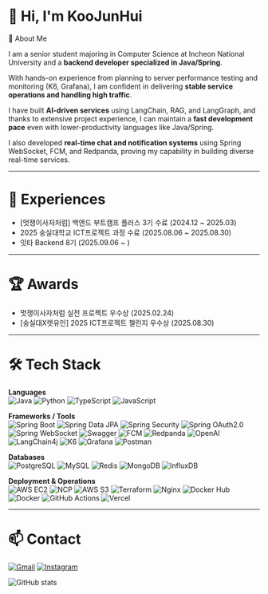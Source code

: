 # 👋 Hi, I'm KooJunHui

📌 About Me  

I am a senior student majoring in Computer Science at Incheon National University and a **backend developer specialized in Java/Spring**.  

With hands-on experience from planning to server performance testing and monitoring (K6, Grafana), I am confident in delivering **stable service operations and handling high traffic**.  

I have built **AI-driven services** using LangChain, RAG, and LangGraph, and thanks to extensive project experience, I can maintain a **fast development pace** even with lower-productivity languages like Java/Spring. 

I also developed **real-time chat and notification systems** using Spring WebSocket, FCM, and Redpanda, proving my capability in building diverse real-time services.  

---

# 💼 Experiences
- [멋쟁이사자처럼] 백엔드 부트캠프 플러스 3기 수료 (2024.12 ~ 2025.03)  
- 2025 숭실대학교 ICT프로젝트 과정 수료 (2025.08.06 ~ 2025.08.30)  
- 잇타 Backend 8기 (2025.09.06 ~ )  

---

# 🏆 Awards
- 멋쟁이사자처럼 실전 프로젝트 우수상 (2025.02.24)  
- [숭실대X렛유인] 2025 ICT프로젝트 챌린지 우수상 (2025.08.30)  

---

# 🛠 Tech Stack  

**Languages**  
![Java](https://img.shields.io/badge/Java-007396?style=flat&logo=java&logoColor=white)
![Python](https://img.shields.io/badge/Python-3776AB?style=flat&logo=python&logoColor=white)
![TypeScript](https://img.shields.io/badge/TypeScript-3178C6?style=flat&logo=typescript&logoColor=white)
![JavaScript](https://img.shields.io/badge/JavaScript-F7DF1E?style=flat&logo=javascript&logoColor=black)

**Frameworks / Tools**  
![Spring Boot](https://img.shields.io/badge/SpringBoot-6DB33F?style=flat&logo=springboot&logoColor=white)
![Spring Data JPA](https://img.shields.io/badge/Spring%20Data%20JPA-6DB33F?style=flat&logo=spring&logoColor=white)
![Spring Security](https://img.shields.io/badge/Spring%20Security-6DB33F?style=flat&logo=springsecurity&logoColor=white)
![Spring OAuth2.0](https://img.shields.io/badge/Spring%20OAuth2.0-6DB33F?style=flat&logo=spring&logoColor=white)
![Spring WebSocket](https://img.shields.io/badge/Spring%20WebSocket-6DB33F?style=flat&logo=spring&logoColor=white)
![Swagger](https://img.shields.io/badge/Swagger-85EA2D?style=flat&logo=swagger&logoColor=black)
![FCM](https://img.shields.io/badge/FCM-FFCA28?style=flat&logo=firebase&logoColor=black)
![Redpanda](https://img.shields.io/badge/Redpanda-E71D36?style=flat&logo=apachekafka&logoColor=white)
![OpenAI](https://img.shields.io/badge/OpenAI-412991?style=flat&logo=openai&logoColor=white)
![LangChain4j](https://img.shields.io/badge/LangChain4j-1C1C1C?style=flat&logo=java&logoColor=white)
![K6](https://img.shields.io/badge/K6-7D64FF?style=flat&logo=k6&logoColor=white)
![Grafana](https://img.shields.io/badge/Grafana-F46800?style=flat&logo=grafana&logoColor=white)
![Postman](https://img.shields.io/badge/Postman-FF6C37?style=flat&logo=postman&logoColor=white)

**Databases**  
![PostgreSQL](https://img.shields.io/badge/PostgreSQL-4169E1?style=flat&logo=postgresql&logoColor=white)
![MySQL](https://img.shields.io/badge/MySQL-4479A1?style=flat&logo=mysql&logoColor=white)
![Redis](https://img.shields.io/badge/Redis-DC382D?style=flat&logo=redis&logoColor=white)
![MongoDB](https://img.shields.io/badge/MongoDB-47A248?style=flat&logo=mongodb&logoColor=white)
![InfluxDB](https://img.shields.io/badge/InfluxDB-22ADF6?style=flat&logo=influxdb&logoColor=white)

**Deployment & Operations**  
![AWS EC2](https://img.shields.io/badge/AWS%20EC2-FF9900?style=flat&logo=amazonec2&logoColor=white)
![NCP](https://img.shields.io/badge/NCP-03C75A?style=flat&logo=naver&logoColor=white)
![AWS S3](https://img.shields.io/badge/AWS%20S3-569A31?style=flat&logo=amazons3&logoColor=white)
![Terraform](https://img.shields.io/badge/Terraform-844FBA?style=flat&logo=terraform&logoColor=white)
![Nginx](https://img.shields.io/badge/Nginx-009639?style=flat&logo=nginx&logoColor=white)
![Docker Hub](https://img.shields.io/badge/Docker%20Hub-2496ED?style=flat&logo=docker&logoColor=white)
![Docker](https://img.shields.io/badge/Docker-2496ED?style=flat&logo=docker&logoColor=white)
![GitHub Actions](https://img.shields.io/badge/GitHub%20Actions-2088FF?style=flat&logo=githubactions&logoColor=white)
![Vercel](https://img.shields.io/badge/Vercel-000000?style=flat&logo=vercel&logoColor=white)

---

# 📫 Contact
[![Gmail](https://img.shields.io/badge/Gmail-D14836?style=flat&logo=gmail&logoColor=white)](mailto:junhui9789@gmail.com)
[![Instagram](https://img.shields.io/badge/Instagram-FF69B4?style=flat&logo=instagram&logoColor=white)](https://www.instagram.com/jun_whistle.9?igsh=MW1sem1pNHc5eWcxZA==)

![GitHub stats](https://github-readme-stats.vercel.app/api?username=Koojunhui&show_icons=true&theme=radical)
